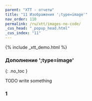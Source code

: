 ```yaml
---
parent: "XTT - отчеты"
title: "11 Изображения ';type=image'"
nav_order: 110
permalink: /ru/xtt/images-no-code/
_cus_head: "_popup_head.html"
_cus_index: "11"
---
```


{% include _xtt_demo.html %}

### Дополнение ';type=image'
{: .no_toc }

TODO write something

### 1

